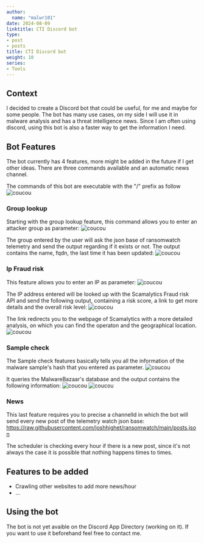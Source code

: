 ```yaml
---
author:
  name: "malwr101"
date: 2024-08-09
linktitle: CTI Discord bot
type:
- post
- posts
title: CTI Discord bot
weight: 10
series:
- Tools
---
```


## Context

I decided to create a Discord bot that could be useful, for me and maybe for some people. The bot has many use cases, on my side I will use it in malware analysis and has
a threat intelligence news.
Since I am often using discord, using this bot is also a faster way to get the information I need.

## Bot Features

The bot currently has 4 features, more might be added in the future if I get other ideas.
There are three commands available and an automatic news channel.

The commands of this bot are executable with the "/" prefix as follow
![coucou](/images/discord/1.png)

### Group lookup

Starting with the group lookup feature, this command allows you to enter an attacker group as parameter:
![coucou](/images/discord/2.png)

The group entered by the user will ask the json base of ransomwatch telemetry and send the output regarding if it exists or not.
The output contains the name, fqdn, the last time it has been updated:
![coucou](/images/discord/3.png)

### Ip Fraud risk

This feature allows you to enter an IP as parameter:
![coucou](/images/discord/4.png)

The IP address entered will be looked up with the Scamalytics Fraud risk API and send the following output, containing a risk score, a link to get more details and the overall risk level:
![coucou](/images/discord/5.png)

The link redirects you to the webpage of Scamalytics with a more detailed analysis, on which you can find the operaton and the geographical location.
![coucou](/images/discord/6.png)

### Sample check

The Sample check features basically tells you all the information of the malware sample's hash that you entered as parameter.
![coucou](/images/discord/7.png)

It queries the MalwareBazaar's database and the output contains the following information:
![coucou](/images/discord/8.png)
![coucou](/images/discord/9.png)

### News

This last feature requires you to precise a channelId in which the bot will send every new post of the telemetry watch json base: https://raw.githubusercontent.com/joshhighet/ransomwatch/main/posts.json 

The scheduler is checking every hour if there is a new post, since it's not always the case it is possible that nothing happens times to times.

## Features to be added

- Crawling other websites to add more news/hour
- ...

## Using the bot

The bot is not yet avaible on the Discord App Directory (working on it). If you want to use it beforehand feel free to contact me.